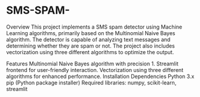 # SMS-SPAM-
Overview
This project implements a SMS spam detector using Machine Learning algorithms, primarily based on the Multinomial Naive Bayes algorithm. The detector is capable of analyzing text messages and determining whether they are spam or not. The project also includes vectorization using three different algorithms to optimize the output.

Features
Multinomial Naive Bayes algorithm with precision 1.
Streamlit frontend for user-friendly interaction.
Vectorization using three different algorithms for enhanced performance.
Installation
Dependencies
Python 3.x
pip (Python package installer)
Required libraries: numpy, scikit-learn, streamlit
